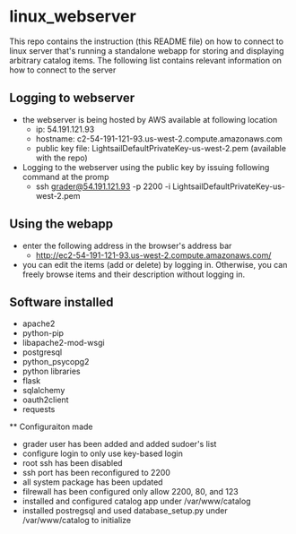 # linux_webserver

This repo contains the instruction (this README file) on how to connect to linux server that's running a standalone webapp for storing and displaying arbitrary catalog items. The following list contains relevant information on how to connect to the server

## Logging to webserver
* the webserver is being hosted by AWS available at following location
  * ip: 54.191.121.93
  * hostname: c2-54-191-121-93.us-west-2.compute.amazonaws.com
  * public key file: LightsailDefaultPrivateKey-us-west-2.pem (available with the repo)
* Logging to the webserver using the public key by issuing following command at the promp
  * ssh grader@54.191.121.93  -p 2200 -i LightsailDefaultPrivateKey-us-west-2.pem

## Using the webapp 
* enter the following address in the browser's address bar
  * http://ec2-54-191-121-93.us-west-2.compute.amazonaws.com/
* you can edit the items (add or delete) by logging in.  Otherwise, you can freely browse items and their description without logging in. 

## Software installed
* apache2
* python-pip
* libapache2-mod-wsgi
* postgresql
* python_psycopg2
* python libraries
 * flask
 * sqlalchemy
 * oauth2client
 * requests

** Configuraiton made
* grader user has been added and added sudoer's list
* configure login to only use key-based login
* root ssh has been disabled
* ssh port has been reconfigured to 2200
* all system package has been updated
* filrewall has been configured only allow 2200, 80, and 123
* installed and configured catalog app under /var/www/catalog
* installed postregsql and used database_setup.py under /var/www/catalog to initialize
